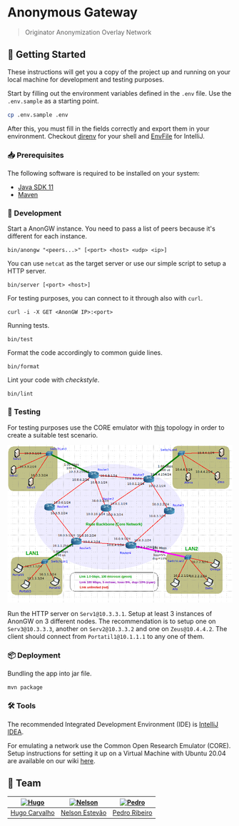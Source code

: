 [hugo]: https://github.com/HugoCarvalho99
[hugo-pic]: https://github.com/HugoCarvalho99.png?size=120
[nelson]: https://github.com/nelsonmestevao
[nelson-pic]: https://github.com/nelsonmestevao.png?size=120
[pedro]: https://github.com/pedroribeiro22
[pedro-pic]: https://github.com/pedroribeiro22.png?size=120

# Anonymous Gateway

> Originator Anonymization Overlay Network

## :rocket: Getting Started

These instructions will get you a copy of the project up and running on your
local machine for development and testing purposes.

Start by filling out the environment variables defined in the `.env` file. Use
the `.env.sample` as a starting point.

```bash
cp .env.sample .env
```

After this, you must fill in the fields correctly and export them in your
environment. Checkout [direnv](https://direnv.net/) for your shell and
[EnvFile](https://github.com/Ashald/EnvFile) for IntelliJ.

### :inbox_tray: Prerequisites

The following software is required to be installed on your system:

- [Java SDK 11](https://openjdk.java.net/)
- [Maven](https://maven.apache.org/maven-features.html)

### :hammer: Development

Start a AnonGW instance. You need to pass a list of peers because it's different
for each instance.

```
bin/anongw "<peers...>" [<port> <host> <udp> <ip>]
```

You can use `netcat` as the target server or use our simple script to setup a
HTTP server.

```
bin/server [<port> <host>]
```

For testing purposes, you can connect to it through also with `curl`.

```
curl -i -X GET <AnonGW IP>:<port>
```

Running tests.

```
bin/test
```

Format the code accordingly to common guide lines.

```
bin/format
```

Lint your code with _checkstyle_.

```
bin/lint
```

### :microscope: Testing

For testing purposes use the CORE emulator with [this](resources/topology.imn)
topology in order to create a suitable test scenario.

![Topology](resources/images/network.png)

Run the HTTP server on `Serv1@10.3.3.1`. Setup at least 3 instances of AnonGW on
3 different nodes. The recommendation is to setup one on `Serv3@10.3.3.3`,
another on `Serv2@10.3.3.2` and one on `Zeus@10.4.4.2`. The client should 
connect from `Portatil1@10.1.1.1` to any one of them.

### :package: Deployment

Bundling the app into jar file.

```
mvn package
```

### :hammer_and_wrench: Tools

The recommended Integrated Development Environment (IDE) is [IntelliJ
IDEA](https://www.jetbrains.com/idea/).

For emulating a network use the Common Open Research Emulator (CORE). Setup
instructions for setting it up on a Virtual Machine with Ubuntu 20.04 are
available on our wiki [here](https://gitlab.com/mieiuminho/CC/anongw/-/wikis/Setup-CORE).

## :busts_in_silhouette: Team

| [![Hugo][hugo-pic]][hugo] | [![Nelson][nelson-pic]][nelson] | [![Pedro][pedro-pic]][pedro] |
| :-----------------------: | :-----------------------------: | :--------------------------: |
|   [Hugo Carvalho][hugo]   |    [Nelson Estevão][nelson]     |    [Pedro Ribeiro][pedro]    |

